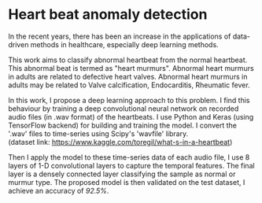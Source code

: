 # Heart beat anomaly detection

In the recent years, there has been an increase in the applications of data-driven methods in healthcare, especially deep learning methods.

This work aims to classify abnormal heartbeat from the normal heartbeat. This abnormal beat is termed as "heart murmurs". Abnormal heart murmurs in adults are related to defective heart valves. Abnormal heart murmurs in adults may be related to Valve calcification, Endocarditis, Rheumatic fever. 

In this work, I propose a deep learning approach to this problem. I find this behaviour by training a deep convolutional neural network on recorded audio files (in .wav format) of the heartbeats. I use Python and Keras (using TensorFlow backend) for building and training the model. I convert the '.wav' files to time-series using Scipy's 'wavfile' library.  
(dataset link: https://www.kaggle.com/toregil/what-s-in-a-heartbeat)

Then I apply the model to these time-series data of each audio file, I use 8 layers of 1-D convolutional layers to capture the temporal features. The final layer is a densely connected layer classifying the sample as normal or murmur type. The proposed model is then validated on the test dataset, I achieve an accuracy of _92.5%_.

